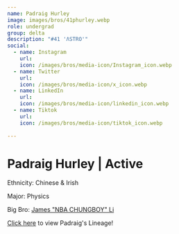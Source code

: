 ```yaml
---
name: Padraig Hurley
image: images/bros/41phurley.webp
role: undergrad
group: delta
description: "#41 'ΛSTRO'"
social: 
  - name: Instagram
    url: 
    icon: /images/bros/media-icon/Instagram_icon.webp
  - name: Twitter
    url:
    icon: /images/bros/media-icon/x_icon.webp
  - name: LinkedIn
    url: 
    icon: /images/bros/media-icon/linkedin_icon.webp
  - name: Tiktok
    url: 
    icon: /images/bros/media-icon/tiktok_icon.webp
            
---
```


# Padraig Hurley | Active
Ethnicity: Chinese & Irish

Major: Physics

Big Bro: [James "NBA CHUNGBOY" Li](24jli)

[Click here](/ujis/) to view Padraig's Lineage!